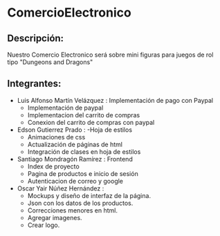 # ComercioElectronico

## Descripción:
Nuestro Comercio Electronico será sobre mini figuras para juegos de rol tipo "Dungeons and Dragons"

## Integrantes:

- Luis Alfonso Martín Velázquez : Implementación de pago con Paypal
  - Implementación de paypal
  - Implementacion del carrito de compras
  - Conexion del carrito de compras con paypal
- Edson Gutierrez Prado : 
  -Hoja de estilos
  - Animaciones de css
  - Actualización de páginas de html
  - Integración de clases en hoja de estilos
- Santiago Mondragón Ramírez : Frontend
  - Index de proyecto
  - Pagina de productos e inicio de sesión
  - Autenticacion de correo y google
- Oscar Yair Núñez Hernández : 
  - Mockups y diseño de interfaz de la página.
  - Json con los datos de los productos.
  - Correcciones menores en html.
  - Agregar imagenes.
  - Crear logo.
